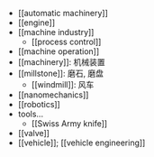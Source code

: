 - [[automatic machinery]]
- [[engine]]
- [[machine industry]]
    - [[process control]]
- [[machine operation]]
- [[machinery]]: 机械装置
- [[millstone]]: 磨石, 磨盘
    - [[windmill]]: 风车
- [[nanomechanics]]
- [[robotics]]
- tools...
    - [[Swiss Army knife]]
- [[valve]]
- [[vehicle]]; [[vehicle engineering]]
